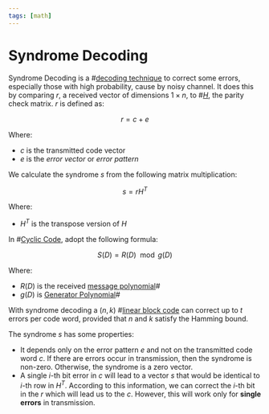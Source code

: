 ```yaml
---
tags: [math]
---
```


# Syndrome Decoding

Syndrome Decoding is a #[decoding technique](202209291049.md) to correct some
errors, especially those with high probability, cause by noisy channel. It does
this by comparing $r$, a received vector of dimensions $1 \times n$, to
#[$H$](202212201918.md), the parity check matrix. $r$ is defined as:

$$
r = c + e
$$

Where:
- $c$ is the transmitted code vector
- $e$ is the *error vector* or *error pattern*

We calculate the syndrome $s$ from the following matrix multiplication:

$$
s = rH^T
$$

Where:
- $H^T$ is the transpose version of $H$

In #[Cyclic Code](202212192231.md), adopt the following formula:

$$
S(D) = R(D) \mod g(D)
$$

Where:
- $R(D)$ is the received [message polynomial](202212201759.md)#
- $g(D)$ is [Generator Polynomial](202212192305.md)#

With syndrome decoding a $(n,k)$ #[linear block code](202211041839.md) can
correct up to $t$ errors per code word, provided that $n$ and $k$ satisfy the
Hamming bound. 

The syndrome $s$ has some properties:
- It depends only on the error pattern $e$ and not on the transmitted code word
  $c$. If there are errors occur in transmission, then the syndrome is non-zero.
  Otherwise, the syndrome is a zero vector.
- A single $i$-th bit error in $c$ will lead to a vector $s$ that would be
  identical to $i$-th row in $H^T$. According to this information, we can
  correct the $i$-th bit in the $r$ which will lead us to the $c$. However, this
  will work only for **single errors** in transmission.
